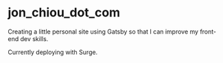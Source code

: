 # jon_chiou_dot_com

Creating a little personal site using Gatsby so that I can improve my front-end dev skills.

Currently deploying with Surge.

